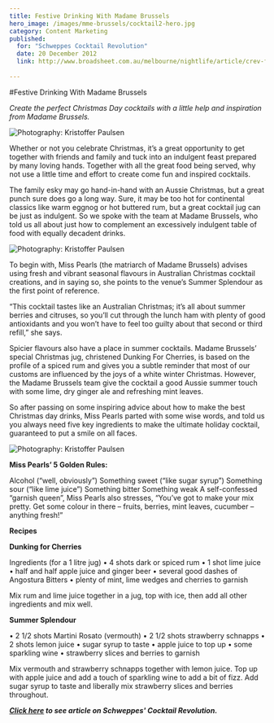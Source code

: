 ```yaml
---
title: Festive Drinking With Madame Brussels
hero_image: /images/mme-brussels/cocktail2-hero.jpg
category: Content Marketing
published:
  for: "Schweppes Cocktail Revolution"
  date: 20 December 2012
  link: http://www.broadsheet.com.au/melbourne/nightlife/article/crev-festive-drinking-madame-brussels
 
---
```

#Festive Drinking With Madame Brussels

*Create the perfect Christmas Day cocktails with a little help and inspiration from Madame Brussels.*

![Photography: Kristoffer Paulsen](/images/mme-brussels/cocktail3.jpg)

Whether or not you celebrate Christmas, it’s a great opportunity to get together with friends and family and tuck into an indulgent feast prepared by many loving hands. Together with all the great food being served, why not use a little time and effort to create come fun and inspired cocktails.

The family esky may go hand-in-hand with an Aussie Christmas, but a great punch sure does go a long way. Sure, it may be too hot for continental classics like warm eggnog or hot buttered rum, but a great cocktail jug can be just as indulgent. So we spoke with the team at Madame Brussels, who told us all about just how to complement an excessively indulgent table of food with equally decadent drinks.

![Photography: Kristoffer Paulsen](/images/mme-brussels/cocktail1.jpg)

To begin with, Miss Pearls (the matriarch of Madame Brussels) advises using fresh and vibrant seasonal flavours in Australian Christmas cocktail creations, and in saying so, she points to the venue’s Summer Splendour as the first point of reference.

“This cocktail tastes like an Australian Christmas; it’s all about summer berries and citruses, so you’ll cut through the lunch ham with plenty of good antioxidants and you won’t have to feel too guilty about that second or third refill,” she says.

Spicier flavours also have a place in summer cocktails. Madame Brussels’ special Christmas jug, christened Dunking For Cherries, is based on the profile of a spiced rum and gives you a subtle reminder that most of our customs are influenced by the joys of a white winter Christmas. However, the Madame Brussels team give the cocktail a good Aussie summer touch with some lime, dry ginger ale and refreshing mint leaves.

So after passing on some inspiring advice about how to make the best Christmas day drinks, Miss Pearls parted with some wise words, and told us you always need five key ingredients to make the ultimate holiday cocktail, guaranteed to put a smile on all faces.

![Photography: Kristoffer Paulsen](/images/mme-brussels/cocktail2.jpg)

**Miss Pearls’ 5 Golden Rules:**

Alcohol (“well, obviously”)
Something sweet (“like sugar syrup”)
Something sour (“like lime juice”)
Something bitter
Something weak
A self-confessed “garnish queen”, Miss Pearls also stresses, “You’ve got to make your mix pretty. Get some colour in there – fruits, berries, mint leaves, cucumber – anything fresh!”

**Recipes**

**Dunking for Cherries**

Ingredients (for a 1 litre jug)
• 4 shots dark or spiced rum
• 1 shot lime juice
• half and half apple juice and ginger beer
• several good dashes of Angostura Bitters
• plenty of mint, lime wedges and cherries to garnish

Mix rum and lime juice together in a jug, top with ice, then add all other ingredients and mix well.

**Summer Splendour**

• 2 1/2 shots Martini Rosato (vermouth)
• 2 1/2 shots strawberry schnapps
• 2 shots lemon juice
• sugar syrup to taste
• apple juice to top up
• some sparkling wine 
• strawberry slices and berries to garnish

Mix vermouth and strawberry schnapps together with lemon juice. Top up with apple juice and add a touch of sparkling wine to add a bit of fizz. Add sugar syrup to taste and liberally mix strawberry slices and berries throughout.

***[Click here](http://www.cocktailrevolution.com.au/articles/festive-drinking-with-madame-brussels/) to see article on Schweppes' Cocktail Revolution.***